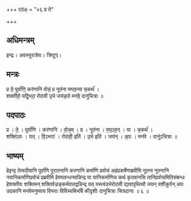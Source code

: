 +++
title = "०६ प्र ते"

+++
## अधिमन्त्रम्
इन्द्रः। अवस्युरात्रेयः। त्रिष्टुप्।

## मन्त्रः
प्र ते॒ पूर्वा॑णि॒ कर॑णानि वोचं॒ प्र नूत॑ना मघव॒न्या च॒कर्थ॑ ।  
शक्ती॑वो॒ यद्वि॒भरा॒ रोद॑सी उ॒भे जय॑न्न॒पो मन॑वे॒ दानु॑चित्राः ॥

## पदपाठः
प्र । ते॒ । पूर्वा॑णि । कर॑णानि । वो॒च॒म् । प्र । नूत॑ना । म॒घ॒ऽव॒न् । या । च॒कर्थ॑ ।  
शक्ति॑ऽवः । यत् । वि॒ऽभराः॑ । रोद॑सी॒ इति॑ । उ॒भे इति॑ । जय॑न् । अ॒पः । मन॑वे । दानु॑ऽचित्राः ॥

## भाष्यम्
हेइन्द्र तेत्वदीयानि पूर्वाणि पुरातनानि करणानि कर्माणि प्रवोचं अहंप्रकर्षेणाब्रवीमि नूतना नूतनानि नवानिकर्माणिप्रवोचं प्रब्रवीमि हेमघवन्धनवन्निन्द्र या यानिकर्माणिच कर्थ कृतवानसि तानिप्रवोचमितिसंबन्धः हेशक्तीवः शक्तिमन् शक्तिर्वज्रङ्कर्मवातद्वन्निन्द्र यत् यस्त्वंउभेरोदसी द्यावापृथिव्यौ जयन् वशीकुर्वन् अपः उदकानि मनवेमनुष्याय विभराः विविच्यबिभर्षि कीदृशीः दानुचित्राः चित्रदानाः ॥ ६ ॥